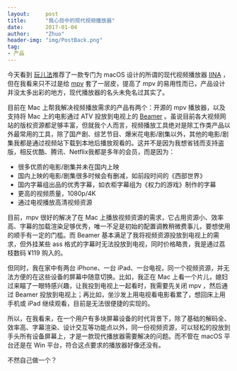 ```yaml
---
layout:     post
title:      "我心目中的现代视频播放器"
date:       2017-01-04
author:     "Zhuo"
header-img: "img/PostBack.png"
tag:
- 产品
---
```


今天看到 [玩儿法](http://www.waerfa.com/iina-review)推荐了一款专门为 macOS 设计的所谓的现代视频播放器 [IINA](http://www.waerfa.com/iina-review) ，但在我看来只不过是给 [mpv](https://github.com/mpv-player/mpv) 套了一层皮，提高了 mpv 的易用性而已，产品设计并没太多出彩的地方，现代播放器的名头未免名过其实了。  

目前在 Mac 上帮我解决视频播放需求的产品有两个：开源的 mpv 播放器，以及支持将 Mac 上的电影通过 ATV 投放到电视上的 [Beamer](http://beamer-app.com) 。虽说目前各大视频网站的版权资源都足够丰富，但就我个人而言，视频播放工具绝对是除工作类产品以外最常用的工具，除了国产剧、综艺节目、爆米花电影/剧集以外，其他的电影/剧集我都是通过视频站下载到本地后播放观看的。这并不是因为我想省钱而支持盗版，相反优酷、腾讯、Netflix我都是多年的会员，而是因为：  

* 很多优质的电影/剧集并未在国内上映
* 国内上映的电影/剧集很多时候会有删减，如前段时间的《西部世界》
* 国内字幕组出品的优秀字幕，如衣柜字幕组为《权力的游戏》制作的字幕
* 更高的视频质量，1080p/4K
* 通过电视播放高清视频资源  

目前，mpv 很好的解决了在 Mac 上播放视频资源的需求，它占用资源小、效率高、字幕的加载渲染足够优秀，唯一不足是初始的配置调教稍微费事儿，要想使用的顺手有一定的门槛。而 Beamer 基本满足了我将视频资源投放到电视上的需求，但外挂某些 ass 格式的字幕时无法投放到电视，同时价格略贵，我是通过荔枝数码 ¥119 购入的。  

但同时，我在家中有两台 iPhone、一台 iPad、一台电视，同一个视频资源，并无法方便的在这些设备的屏幕中随意切换。比如，我正在 Mac 上看一个片儿，媳妇过来瞄了一眼特感兴趣，让我投到电视上一起看时，我需要先关闭 mpv ，然后通过 Beamer 投放到电视上；再比如，坐沙发上用电视看电影看累了，想回床上用手机或 iPad 继续观看，目前是无法很便捷的实现的。  

所以，在我看来，在一个用户有多块屏幕设备的时代背景下，除了基础的解码全、效率高、字幕渲染、设计交互等功能点以外，同一份视频资源，可以轻松的投放到手头所有设备屏幕上，才是一款现代播放器需要解决的问题。而不管在 macOS 平台还是在 Win 平台，符合这点要求的播放器好像还没有。  

不然自己做一个？   
